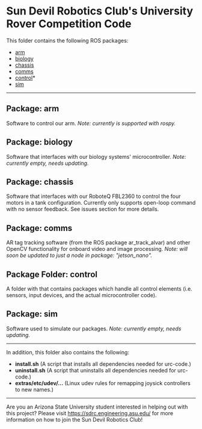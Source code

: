 # Sun Devil Robotics Club's University Rover Competition Code

This folder contains the following ROS packages:
- [arm](arm)
- [biology](biology)
- [chassis](chassis)
- [comms](comms)
- [control](control)*
- [sim](sim)

___

## Package: arm
Software to control our arm. *Note: currently is supported with rospy.*

## Package: biology
Software that interfaces with our biology systems' microcontroller. *Note: currently empty, needs updating.*

## Package: chassis
Software that interfaces with our RoboteQ FBL2360 to control the four motors in a tank configuration. Currently only supports open-loop command with no sensor feedback. See issues section for more details.

## Package: comms
AR tag tracking software (from the ROS package ar_track_alvar) and other OpenCV functionality for onboard video and image processing. *Note: will soon be updated to just a node in package: "jetson_nano".*

## Package Folder: control
A folder with that contains packages which handle all control elements (i.e. sensors, input devices, and the actual microcontroller code).

## Package: sim
Software used to simulate our packages. *Note: currently empty, needs updating.*

___

In addition, this folder also contains the following:

- **install.sh** (A script that installs all dependencies needed for urc-code.)
- **uninstall.sh** (A script that uninstalls all dependencies needed for urc-code.)
- **extras/etc/udev/...** (Linux udev rules for remapping joysick controllers to new names.)

___

Are you an Arizona State University student interested in helping out with this project? Please visit https://sdrc.engineering.asu.edu/ for more information on how to join the Sun Devil Robotics Club!
